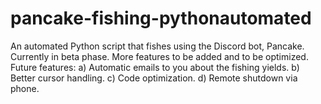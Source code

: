 # pancake-fishing-pythonautomated
An automated Python script that fishes using the Discord bot, Pancake. 
Currently in beta phase. More features to be added and to be optimized.
Future features:
  a) Automatic emails to you about the fishing yields.
  b) Better cursor handling.
  c) Code optimization.
  d) Remote shutdown via phone.
